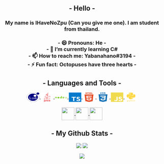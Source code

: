 <!--
**IHaveNoZpu/IHaveNoZpu** is a ✨ _special_ ✨ repository because its `README.md` (this file) appears on your GitHub profile.

Here are some ideas to get you started:

- 🔭 I’m currently working on ...
- 🌱 I’m currently learning ...
- 👯 I’m looking to collaborate on ...
- 🤔 I’m looking for help with ...
- 💬 Ask me about ...
- 📫 How to reach me: ...
- 😄 Pronouns: ...
- ⚡ Fun fact: ...
-->

<h2 align="center">
  -
  Hello
  -
</h2>

<h3 align="center">
  My name is IHaveNoZpu (Can you give me one). I am student from thailand.
</h2>

<h3 align="center">
- 😄 Pronouns: He - <br>
- 🌱 I’m currently learning C# <br>
- 📫 How to reach me: Yabanahano#3194 - <br>
- ⚡ Fun fact: Octopuses have three hearts - <br>
</h3>

<h2 align="center">
  -
  Languages and Tools
  -
</h2>

<p align="center">
  <a href="https://www.lua.org" target="blank">
    <img align="center" src="https://github.com/devicons/devicon/blob/master/icons/lua/lua-plain-wordmark.svg" alt="" height="30" width="40" />
  </a>
  <a href="https://en.wikipedia.org/wiki/Java_(programming_language)" target="blank">
    <img align="center" src="https://github.com/devicons/devicon/blob/master/icons/java/java-plain-wordmark.svg" alt="" height="30" width="40" />
  </a>
  <a href="https://nodejs.org/en/" target="blank">
    <img align="center" src="https://github.com/devicons/devicon/blob/master/icons/nodejs/nodejs-plain-wordmark.svg" alt="" height="30" width="40" />
  </a>
  <a href="https://www.typescriptlang.org/" target="blank">
    <img align="center" src="https://github.com/devicons/devicon/blob/master/icons/typescript/typescript-plain.svg" alt="" height="30" width="40" />
  </a>
  <a href="https://en.wikipedia.org/wiki/HTML" target="blank">
    <img align="center" src="https://github.com/devicons/devicon/blob/master/icons/html5/html5-plain-wordmark.svg" alt="" height="30" width="40" />
  </a>
  <a href="https://en.wikipedia.org/wiki/CSS" target="blank">
    <img align="center" src="https://github.com/devicons/devicon/blob/master/icons/css3/css3-plain-wordmark.svg" alt="" height="30" width="40" />
  </a>
  <a href="https://en.wikipedia.org/wiki/JavaScript" target="blank">
    <img align="center" src="https://github.com/devicons/devicon/blob/master/icons/javascript/javascript-plain.svg" alt="" height="30" width="40" />
  </a>
  <a href="hhttp://python.org/" target="blank">
    <img align="center" src="https://github.com/devicons/devicon/blob/master/icons/python/python-plain-wordmark.svg" alt="" height="30" width="40" />
  </a>
  <br><br> 
  <a href="http://vscodium.github.io/" target="blank">
    <img align="center" src="https://github.com/VSCodium/vscodium.github.io/blob/master/img/code.png" alt="" height="40" width="40" />
  </a>
  <a href="https://www.sublimetext.com/" target="blank">
    <img align="center" src="https://www.sublimehq.com/images/sublime_text.png" alt="" height="40" width="40" />
  </a>
  <a href="https://www.sublimemerge.com/" target="blank">
    <img align="center" src="https://www.sublimehq.com/images/sublime_merge.png" alt="" height="40" width="40" />
  </a>
</p>

<h2 align="center">
  -
  My Github Stats
<!--   <img src="https://c.tenor.com/PN7Bccnho5wAAAAi/penguin-hi.gif" width="50"> -->
  -
</h2>

<!-- tokyonight / nord -->
<p align = "center">
 <img src="https://github-readme-stats.vercel.app/api/top-langs/?username=IHaveNoZpu&layout=compact&theme=nord">
 <img src="https://github-readme-stats.vercel.app/api?username=IHaveNoZpu&show_icons=true&theme=nord&line_height=27">
</p> 

<p align = "center">
 <img src="https://github-readme-streak-stats.herokuapp.com?user=IHaveNoZpu&theme=nord&date_format=j%20M%5B%20Y%5D">
</p> 
